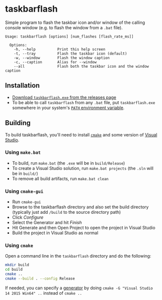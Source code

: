 # taskbarflash

Simple program to flash the taskbar icon and/or window of the calling console window (e.g. to flash the window from a `.bat` file).

```
Usage: taskbarflash [options] [num_flashes [flash_rate_ms]]

  Options:
    -h, --help          Print this help screen
    -t, --tray          Flash the taskbar icon (default)
    -w, --window        Flash the window caption
    -c, --caption       Alias for --window
    --all               Flash both the taskbar icon and the window caption
```

## Installation
- [Download `taskbarflash.exe` from the releases page](https://github.com/squeek502/taskbarflash/releases/latest)
- To be able to call `taskbarflash` from any `.bat` file, put `taskbarflash.exe` somewhere in your system's [`PATH` environment variable](https://en.wikipedia.org/wiki/PATH_\(variable\)).

## Building
To build taskbarflash, you'll need to install [`cmake`](https://cmake.org) and some version of [Visual Studio](https://www.visualstudio.com/).

### Using `make.bat`
- To build, run `make.bat` (the `.exe` will be in `build/Release`)
- To create a Visual Studio solution, run `make.bat projects` (the `.sln` will be in `build/`)
- To remove all build artifacts, run `make.bat clean`

### Using `cmake-gui`
- Run `cmake-gui`
- Browse to the taskbarflash directory and also set the build directory (typically just add `/build` to the source directory path)
- Click *Configure*
- Select the Generator and hit *Finish*
- Hit Generate and then Open Project to open the project in Visual Studio
- Build the project in Visual Studio as normal

### Using `cmake`
Open a command line in the `taskbarflash` directory and do the following:
```sh
mkdir build
cd build
cmake ..
cmake --build . --config Release
```
If needed, you can specify a [generator](https://cmake.org/cmake/help/latest/manual/cmake-generators.7.html) by doing `cmake -G "Visual Studio 14 2015 Win64" ..` instead of `cmake ..`

